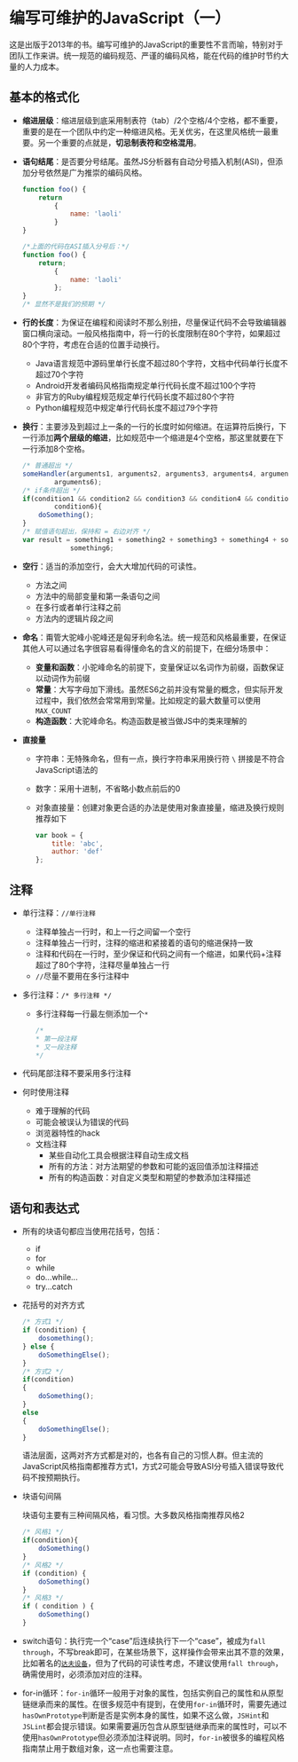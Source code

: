 # 编写可维护的JavaScript（一）

这是出版于2013年的书。编写可维护的JavaScript的重要性不言而喻，特别对于团队工作来讲。统一规范的编码规范、严谨的编码风格，能在代码的维护时节约大量的人力成本。

## 基本的格式化

- **缩进层级**：缩进层级到底采用制表符（tab）/2个空格/4个空格，都不重要，重要的是在一个团队中约定一种缩进风格。无关优劣，在这里风格统一最重要。另一个重要的点就是，**切忌制表符和空格混用**。
- **语句结尾**：是否要分号结尾。虽然JS分析器有自动分号插入机制(ASI)，但添加分号依然是广为推崇的编码风格。

    ```javascript
    function foo() {
        return
            {
                name: 'laoli'
            }
    }

    /*上面的代码在ASI插入分号后：*/
    function foo() {
        return;
            {
                name: 'laoli'
            };
    }
    /* 显然不是我们的预期 */
    ```

- **行的长度**：为保证在编程和阅读时不那么别扭，尽量保证代码不会导致编辑器窗口横向滚动。一般风格指南中，将一行的长度限制在80个字符，如果超过80个字符，考虑在合适的位置手动换行。

  - Java语言规范中源码里单行长度不超过80个字符，文档中代码单行长度不超过70个字符
  - Android开发者编码风格指南规定单行代码长度不超过100个字符
  - 非官方的Ruby编程规范规定单行代码长度不超过80个字符
  - Python编程规范中规定单行代码长度不超过79个字符

- **换行**：主要涉及到超过上一条的一行的长度时如何缩进。在运算符后换行，下一行添加**两个层级的缩进**，比如规范中一个缩进是4个空格，那这里就要在下一行添加8个空格。

    ```javascript
    /* 普通超出 */
    someHandler(arguments1, arguments2, arguments3, arguments4, arguments5,
            arguments6);
    /* if条件超出 */
    if(condition1 && condition2 && condition3 && condition4 && condition5 &&
            condition6){
        doSomething();
    }
    /* 赋值语句超出，保持和 = 右边对齐 */
    var result = something1 + something2 + something3 + something4 + something5 +
                something6;
    ```

- **空行**：适当的添加空行，会大大增加代码的可读性。
  - 方法之间
  - 方法中的局部变量和第一条语句之间
  - 在多行或者单行注释之前
  - 方法内的逻辑片段之间

- **命名**：甭管大驼峰小驼峰还是匈牙利命名法。统一规范和风格最重要，在保证其他人可以通过名字很容易看得懂命名的含义的前提下，在细分场景中：
  - **变量和函数**：小驼峰命名的前提下，变量保证以名词作为前缀，函数保证以动词作为前缀
  - **常量**：大写字母加下滑线。虽然ES6之前并没有常量的概念，但实际开发过程中，我们依然会常常用到常量。比如规定的最大数量可以使用`MAX_COUNT`
  - **构造函数**：大驼峰命名。构造函数是被当做JS中的类来理解的

- **直接量**
  - 字符串：无特殊命名，但有一点，换行字符串采用换行符 `\` 拼接是不符合JavaScript语法的
  - 数字：采用十进制，不省略小数点前后的0
  - 对象直接量：创建对象更合适的办法是使用对象直接量，缩进及换行规则推荐如下

    ```javascript
    var book = {
        title: 'abc',
        author: 'def'
    };
    ```

## 注释

- 单行注释：`//单行注释`
  - 注释单独占一行时，和上一行之间留一个空行
  - 注释单独占一行时，注释的缩进和紧接着的语句的缩进保持一致
  - 注释和代码在一行时，至少保证和代码之间有一个缩进，如果代码+注释超过了80个字符，注释尽量单独占一行
  - `//`尽量不要用在多行注释中

- 多行注释：`/* 多行注释 */`
  - 多行注释每一行最左侧添加一个`*`

    ```javascript
    /*
    * 第一段注释
    * 又一段注释
    */
    ```
- 代码尾部注释不要采用多行注释
- 何时使用注释
  - 难于理解的代码
  - 可能会被误认为错误的代码
  - 浏览器特性的hack
  - 文档注释
    - 某些自动化工具会根据注释自动生成文档
    - 所有的方法：对方法期望的参数和可能的返回值添加注释描述
    - 所有的构造函数：对自定义类型和期望的参数添加注释描述

## 语句和表达式

- 所有的块语句都应当使用花括号，包括：
  - if
  - for
  - while
  - do...while...
  - try...catch

- 花括号的对齐方式

    ```javascript
    /* 方式1 */
    if (condition) {
        dosomething();
    } else {
        doSomethingElse();
    }
    /* 方式2 */
    if(condition)
    {
        doSomething();
    }
    else
    {
        doSomethingElse();
    }
    ```
    语法层面，这两对齐方式都是对的，也各有自己的习惯人群。但主流的JavaScript风格指南都推荐方式1，方式2可能会导致ASI分号插入错误导致代码不按预期执行。

- 块语句间隔

    块语句主要有三种间隔风格，看习惯。大多数风格指南推荐风格2

    ```javascript
    /* 风格1 */
    if(condition){
        doSomething()
    }
    /* 风格2 */
    if (condition) {
        doSomething()
    }
    /* 风格3 */
    if ( condition ) {
        doSomething()
    }
    ```

- switch语句：执行完一个“case”后连续执行下一个“case”，被成为`fall through`，不写break即可，在某些场景下，这样操作会带来出其不意的效果，比如著名的[`达夫设备`](http://wiki.jikexueyuan.com/project/learn-c-hard-way/ex23.html)，但为了代码的可读性考虑，不建议使用`fall through`，确需使用时，必须添加对应的注释。

- for-in循环：`for-in`循环一般用于对象的属性，包括实例自己的属性和从原型链继承而来的属性。在很多规范中有提到，在使用`for-in`循环时，需要先通过`hasOwnPrototype`判断是否是实例本身的属性，如果不这么做，`JSHint`和`JSLint`都会提示错误。如果需要遍历包含从原型链继承而来的属性时，可以不使用`hasOwnPrototype`但必须添加注释说明。同时，`for-in`被很多的编程风格指南禁止用于数组对象，这一点也需要注意。
